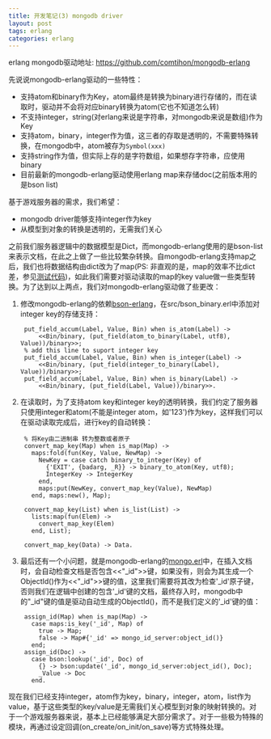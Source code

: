 ```yaml
---
title: 开发笔记(3) mongodb driver
layout: post
tags: erlang
categories: erlang
---
```


erlang mongodb驱动地址: https://github.com/comtihon/mongodb-erlang

先说说mongodb-erlang驱动的一些特性：

- 支持atom和binary作为Key，atom最终是转换为binary进行存储的，而在读取时，驱动并不会将对应binary转换为atom(它也不知道怎么转)
- 不支持integer，string(对erlang来说是字符串，对mongodb来说是数组)作为Key
- 支持atom，binary，integer作为值，这三者的存取是透明的，不需要特殊转换，在mongodb中，atom被存为`Symbol(xxx)`
- 支持string作为值，但实际上存的是字符数组，如果想存字符串，应使用binary
- 目前最新的mongodb-erlang驱动使用erlang map来存储doc(之前版本用的是bson list)

基于游戏服务器的需求，我们希望：

- mongodb driver能够支持integer作为key
- 从模型到对象的转换是透明的，无需我们关心

<!--more-->

之前我们服务器逻辑中的数据模型是Dict，而mongodb-erlang使用的是bson-list来表示文档，在此之上做了一些比较繁杂转换。自mongodb-erlang支持map之后，我们也将数据结构由dict改为了map(PS: 非直观的是，map的效率不比dict差，参见[测试代码](https://github.com/wudaijun/Code/blob/master/erlang/map_test.erl))，如此我们需要对驱动读取的map的key value做一些类型转换。为了达到以上两点，我们对mongodb-erlang驱动做了些更改：

1. 修改mongodb-erlang的依赖[bson-erlang](https://github.com/comtihon/bson-erlang)，在src/bson_binary.erl中添加对integer key的存储支持：

		put_field_accum(Label, Value, Bin) when is_atom(Label) ->
  			<<Bin/binary, (put_field(atom_to_binary(Label, utf8), Value))/binary>>;
  		% add this line to suport integer key
		put_field_accum(Label, Value, Bin) when is_integer(Label) ->
  			<<Bin/binary, (put_field(integer_to_binary(Label), Value))/binary>>;
		put_field_accum(Label, Value, Bin) when is_binary(Label) ->
  			<<Bin/binary, (put_field(Label, Value))/binary>>.
2. 在读取时，为了支持atom key和integer key的透明转换，我们约定了服务器只使用integer和atom(不能是integer atom，如'123')作为key，这样我们可以在驱动读取完成后，进行key的自动转换：
	
		% 将Key由二进制串 转为整数或者原子
		convert_map_key(Map) when is_map(Map) ->
		  maps:fold(fun(Key, Value, NewMap) ->
		    NewKey = case catch binary_to_integer(Key) of
		      {'EXIT', {badarg, _R}} -> binary_to_atom(Key, utf8);
		      IntegerKey -> IntegerKey
		    end,
		    maps:put(NewKey, convert_map_key(Value), NewMap)
		  end, maps:new(), Map);
		
		convert_map_key(List) when is_list(List) ->
		  lists:map(fun(Elem) ->
		    convert_map_key(Elem)
		  end, List);
		
		convert_map_key(Data) -> Data.
3. 最后还有一个小问题，就是mongodb-erlang的[mongo.erl](https://github.com/comtihon/mongodb-erlang/blob/master/src/api/mongo.erl)中，在插入文档时，会自动检查文档是否包含<<"\_id">>键，如果没有，则会为其生成一个ObjectId()作为<<"\_id">>键的值，这里我们需要将其改为检查'\_id'原子键，否则我们在逻辑中创建的包含'\_id'键的文档，最终存入时，mongodb中的"\_id"键的值是驱动自动生成的ObjectId()，而不是我们定义的'_id'键的值：


		assign_id(Map) when is_map(Map) ->
		  case maps:is_key('_id', Map) of
		    true -> Map;
		    false -> Map#{'_id' => mongo_id_server:object_id()}
		  end;
		assign_id(Doc) ->
		  case bson:lookup('_id', Doc) of
		    {} -> bson:update('_id', mongo_id_server:object_id(), Doc);
		    _Value -> Doc
		  end.


现在我们已经支持integer，atom作为key，binary，integer，atom，list作为value，基于这些类型的key/value是无需我们关心模型到对象的映射转换的。对于一个游戏服务器来说，基本上已经能够满足大部分需求了。对于一些极为特殊的模块，再通过设定回调(on_create/on_init/on_save)等方式特殊处理。



